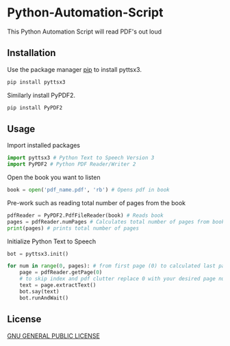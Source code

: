 # Python-Automation-Script

This Python Automation Script will read PDF's out loud 

## Installation

Use the package manager [pip](https://pip.pypa.io/en/stable/) to install pyttsx3.
```bash
pip install pyttsx3
```
Similarly install PyPDF2.
```bash
pip install PyPDF2
```

## Usage

Import installed packages
```python
import pyttsx3 # Python Text to Speech Version 3
import PyPDF2 # Python PDF Reader/Writer 2
```
Open the book you want to listen  
```python
book = open('pdf_name.pdf', 'rb') # Opens pdf in book
```
Pre-work such as reading total number of pages from the book
```python
pdfReader = PyPDF2.PdfFileReader(book) # Reads book
pages = pdfReader.numPages # Calculates total number of pages from book
print(pages) # prints total number of pages  
```

Initialize Python Text to Speech
```python
bot = pyttsx3.init()
```

```python
for num in range(0, pages): # from first page (0) to calculated last page
    page = pdfReader.getPage(0)
    # to skip index and pdf clutter replace 0 with your desired page number - 1
    text = page.extractText()
    bot.say(text)
    bot.runAndWait()
```

## License
[GNU GENERAL PUBLIC LICENSE](https://github.com/cmulay/Python-Automation-Script/blob/main/LICENSE)
